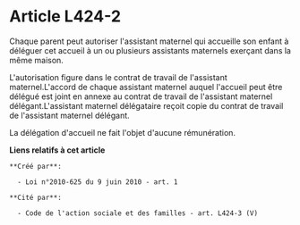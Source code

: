 # Article L424-2

Chaque parent peut autoriser l'assistant maternel qui accueille son enfant à déléguer cet accueil à un ou plusieurs
assistants maternels exerçant dans la même maison. 

L'autorisation figure dans le contrat de travail de l'assistant maternel.L'accord de chaque assistant maternel auquel
l'accueil peut être délégué est joint en annexe au contrat de travail de l'assistant maternel délégant.L'assistant maternel
délégataire reçoit copie du contrat de travail de l'assistant maternel délégant. 

La délégation d'accueil ne fait l'objet d'aucune rémunération.

**Liens relatifs à cet article**

	**Créé par**:

	  - Loi n°2010-625 du 9 juin 2010 - art. 1

	**Cité par**:

	  - Code de l'action sociale et des familles - art. L424-3 (V)
